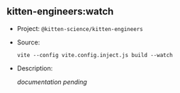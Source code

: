 ## kitten-engineers:watch

-   Project: `@kitten-science/kitten-engineers`
-   Source:

    ```shell
    vite --config vite.config.inject.js build --watch
    ```

-   Description:

    _documentation pending_
